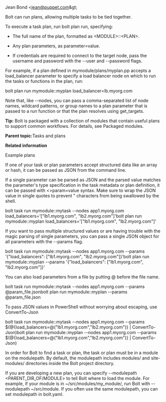 <?xml version="1.0" encoding="UTF-8"?><?path2rootmap-uri ./?>
<!DOCTYPE topic
  PUBLIC "-//OASIS//DTD DITA Topic//EN" "topic.dtd">
<topic id="running-plans"><title>Running plans</title><prolog><author>Jean Bond &lt;jean@puppet.com\&gt;</author></prolog><body><p>Bolt can run plans, allowing multiple tasks to be tied together. </p><p>To execute a task plan, run <codeph>bolt plan run</codeph>, specifying:</p><ul><li><p>The full name of the plan, formatted as <codeph>&lt;MODULE&gt;::&lt;PLAN&gt;</codeph>.</p></li><li><p>Any plan parameters, as <codeph>parameter=value</codeph>.</p></li><li><p>If credentials are required to connect to the target node, pass the username and password with the <codeph>--user</codeph> and <codeph>--password</codeph> flags.</p></li></ul><p>For example, if a plan defined in <codeph>mymodule/plans/myplan.pp</codeph> accepts a <codeph>load_balancer</codeph> parameter to specify a load balancer node on which to run the tasks or functions in the plan, run:</p><codeblock xml:space="preserve">bolt plan run mymodule::myplan load_balancer=lb.myorg.com
</codeblock><p>Note that, like <codeph>--nodes</codeph>, you can pass a comma-separated list of node names, wildcard patterns, or group names to a plan parameter that is passed to a run function or that the plan resolves using <codeph>get_targets</codeph>.</p><p><b>Tip:</b> Bolt is packaged with a collection of modules that contain useful plans to support common workflows. For details, see <xref href="packaged_modules.md" format="dita">Packaged modules</xref>.</p><p><b>Parent topic:</b><xref href="writing_tasks_and_plans.md" format="dita" type="topic">Tasks and plans</xref></p><p><b>Related information</b></p><p><xref href="writing_plans.md#" format="dita" type="topic">Example plans</xref></p></body><topic id="passing-structured-data"><title>Passing structured data</title><body><p>If one of your task or plan parameters accept structured data like an <codeph>array</codeph> or <codeph>hash</codeph>, it can be passed as JSON from the command line.</p><p>If a single parameter can be parsed as JSON and the parsed value matches the parameter's type specification in the task metadata or plan definition, it can be passed with <codeph>&lt;&gt;param=value</codeph> syntax. Make sure to wrap the JSON value in single quotes to prevent <codeph>"</codeph> characters from being swallowed by the shell.</p><codeblock xml:space="preserve">bolt task run mymodule::mytask --nodes app1.myorg.com load_balancers='["lb1.myorg.com", "lb2.myorg.com"]'</codeblock><codeblock xml:space="preserve">bolt plan run mymodule::myplan load_balancers='["lb1.myorg.com", "lb2.myorg.com"]'</codeblock><p>If you want to pass multiple structured values or are having trouble with the magic parsing of single parameters, you can pass a single JSON object for all parameters with the <codeph>--params</codeph> flag.</p><codeblock xml:space="preserve">bolt task run mymodule::mytask --nodes app1.myorg.com --params '{"load_balancers": ["lb1.myorg.com", "lb2.myorg.com"]}'</codeblock><codeblock xml:space="preserve">bolt plan run mymodule::myplan --params '{"load_balancers": ["lb1.myorg.com", "lb2.myorg.com"]}'</codeblock><p>You can also load parameters from a file by putting <codeph>@</codeph> before the file name.</p><codeblock xml:space="preserve" outputclass="no-highlight">bolt task run mymodule::mytask --nodes app1.myorg.com --params @param_file.json</codeblock><codeblock xml:space="preserve" outputclass="no-highlight">bolt plan run mymodule::myplan --params @param_file.json</codeblock><p>To pass JSON values in PowerShell without worrying about escaping, use <codeph>ConvertTo-Json</codeph></p><codeblock xml:space="preserve">bolt task run mymodule::mytask --nodes app1.myorg.com --params $(@{load_balancers=@("lb1.myorg.com","lb2.myorg.com")} | ConvertTo-Json)</codeblock><codeblock xml:space="preserve">bolt plan run mymodule::myplan --nodes app1.myorg.com --params $(@{load_balancers=@("lb1.myorg.com","lb2.myorg.com")} | ConvertTo-Json)</codeblock></body></topic><topic id="specifying-the-module-path"><title>Specifying the module path</title><body><p>In order for Bolt to find a task or plan, the task or plan must be in a module on the <codeph>modulepath</codeph>. By default, the <codeph>modulepath</codeph> includes <codeph>modules/</codeph> and <codeph>site-modules/</codeph> directories inside the Bolt project directory.</p><p>If you are developing a new plan, you can specify <codeph>--modulepath &lt;PARENT_DIR_OF/MODULE&gt;</codeph> to tell Bolt where to load the module. For example, if your module is in <codeph>~/src/modules/my_module/</codeph>, run Bolt with <codeph>--modulepath ~/src/module</codeph>. If you often use the same <codeph>modulepath</codeph>, you can set <codeph>modulepath</codeph> in <codeph>bolt.yaml</codeph>.</p></body></topic></topic>